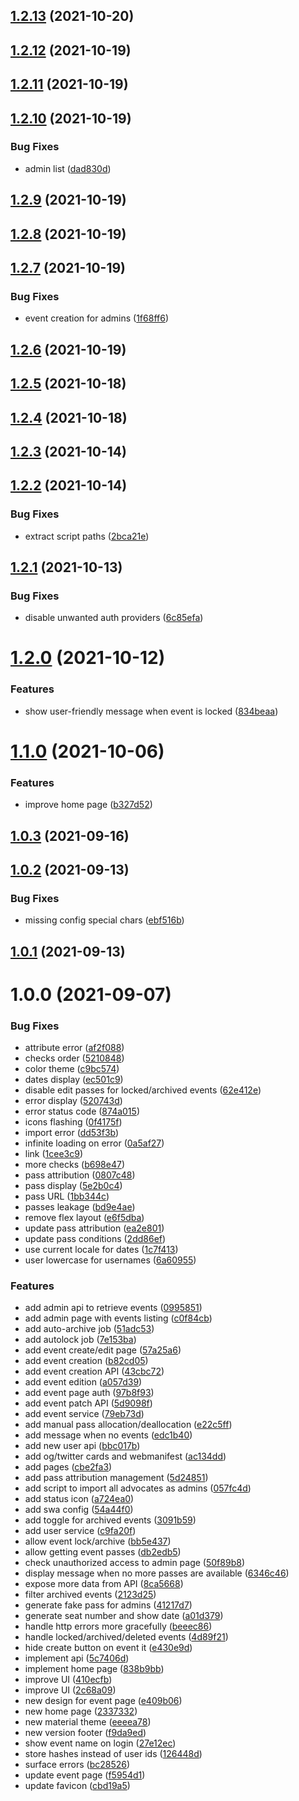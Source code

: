 ## [1.2.13](https://github.com/sinedied/azure-checkin/compare/1.2.12...1.2.13) (2021-10-20)

## [1.2.12](https://github.com/sinedied/azure-checkin/compare/1.2.11...1.2.12) (2021-10-19)

## [1.2.11](https://github.com/sinedied/azure-checkin/compare/1.2.10...1.2.11) (2021-10-19)

## [1.2.10](https://github.com/sinedied/azure-checkin/compare/1.2.9...1.2.10) (2021-10-19)

### Bug Fixes

- admin list ([dad830d](https://github.com/sinedied/azure-checkin/commit/dad830d2df123d6c514a7c8eb52aff20f68fbfe4))

## [1.2.9](https://github.com/sinedied/azure-checkin/compare/1.2.8...1.2.9) (2021-10-19)

## [1.2.8](https://github.com/sinedied/azure-checkin/compare/1.2.7...1.2.8) (2021-10-19)

## [1.2.7](https://github.com/sinedied/azure-checkin/compare/1.2.6...1.2.7) (2021-10-19)

### Bug Fixes

- event creation for admins ([1f68ff6](https://github.com/sinedied/azure-checkin/commit/1f68ff6ef0c04bd1daac42e4862824f11077e4e3))

## [1.2.6](https://github.com/sinedied/azure-checkin/compare/1.2.5...1.2.6) (2021-10-19)

## [1.2.5](https://github.com/sinedied/azure-checkin/compare/1.2.4...1.2.5) (2021-10-18)

## [1.2.4](https://github.com/sinedied/azure-checkin/compare/1.2.3...1.2.4) (2021-10-18)

## [1.2.3](https://github.com/sinedied/azure-checkin/compare/1.2.2...1.2.3) (2021-10-14)

## [1.2.2](https://github.com/sinedied/azure-checkin/compare/1.2.1...1.2.2) (2021-10-14)

### Bug Fixes

- extract script paths ([2bca21e](https://github.com/sinedied/azure-checkin/commit/2bca21ebfc54255b9d99e7ac5b91a3cab0e2dcbf))

## [1.2.1](https://github.com/sinedied/azure-checkin/compare/1.2.0...1.2.1) (2021-10-13)

### Bug Fixes

- disable unwanted auth providers ([6c85efa](https://github.com/sinedied/azure-checkin/commit/6c85efa31491febbcb49ec2195c5344407f3148f))

# [1.2.0](https://github.com/sinedied/azure-checkin/compare/1.1.0...1.2.0) (2021-10-12)

### Features

- show user-friendly message when event is locked ([834beaa](https://github.com/sinedied/azure-checkin/commit/834beaa7dced4865c28f4ccd4860820956618369))

# [1.1.0](https://github.com/sinedied/azure-checkin/compare/1.0.3...1.1.0) (2021-10-06)

### Features

- improve home page ([b327d52](https://github.com/sinedied/azure-checkin/commit/b327d52405824fd366c772b8ad0748affba80463))

## [1.0.3](https://github.com/sinedied/azure-checkin/compare/1.0.2...1.0.3) (2021-09-16)

## [1.0.2](https://github.com/sinedied/azure-checkin/compare/1.0.1...1.0.2) (2021-09-13)

### Bug Fixes

- missing config special chars ([ebf516b](https://github.com/sinedied/azure-checkin/commit/ebf516bbe48343277fd0752df4e557a9ca18c142))

## [1.0.1](https://github.com/sinedied/azure-checkin/compare/1.0.0...1.0.1) (2021-09-13)

# 1.0.0 (2021-09-07)

### Bug Fixes

- attribute error ([af2f088](https://github.com/sinedied/azure-checkin/commit/af2f08889fb33af58c976d34c15963bed3063afa))
- checks order ([5210848](https://github.com/sinedied/azure-checkin/commit/52108480b392420ded87990a173225feac37292e))
- color theme ([c9bc574](https://github.com/sinedied/azure-checkin/commit/c9bc574155c12868f301e653f97d13cabaa9b767))
- dates display ([ec501c9](https://github.com/sinedied/azure-checkin/commit/ec501c9f68d674d1f8e75382e6f47271736bb980))
- disable edit passes for locked/archived events ([62e412e](https://github.com/sinedied/azure-checkin/commit/62e412e7df12c34834abd851e10baf33d550a88c))
- error display ([520743d](https://github.com/sinedied/azure-checkin/commit/520743d9b3317b0a040595b7061d01d6ee7ad069))
- error status code ([874a015](https://github.com/sinedied/azure-checkin/commit/874a01543bc4eda967126bd76f108ef8545b4fcf))
- icons flashing ([0f4175f](https://github.com/sinedied/azure-checkin/commit/0f4175ffb92eef8d86eac414fd3d073f8f23bdea))
- import error ([dd53f3b](https://github.com/sinedied/azure-checkin/commit/dd53f3be19732cf13afee3e9476c81c1a3864959))
- infinite loading on error ([0a5af27](https://github.com/sinedied/azure-checkin/commit/0a5af270bde664c28bccf5b6ae3b26664d0a5b03))
- link ([1cee3c9](https://github.com/sinedied/azure-checkin/commit/1cee3c9ac63ac8ba63edb1d1e4827caef8a31c19))
- more checks ([b698e47](https://github.com/sinedied/azure-checkin/commit/b698e47fa35658ab6b3ca3de8964d1e5aad96a40))
- pass attribution ([0807c48](https://github.com/sinedied/azure-checkin/commit/0807c48228dda42f05a92004f3ed149f03cc4621))
- pass display ([5e2b0c4](https://github.com/sinedied/azure-checkin/commit/5e2b0c44e391079016a41a3623156d5730d3fcf2))
- pass URL ([1bb344c](https://github.com/sinedied/azure-checkin/commit/1bb344c2566349f827b45e4d6c36ffcc21ffb8e5))
- passes leakage ([bd9e4ae](https://github.com/sinedied/azure-checkin/commit/bd9e4ae391d5b5fed413411bfea614b9eec91c44))
- remove flex layout ([e6f5dba](https://github.com/sinedied/azure-checkin/commit/e6f5dba70abbe7f8632be8f5f3bf45d2e754bd37))
- update pass attribution ([ea2e801](https://github.com/sinedied/azure-checkin/commit/ea2e8010882a8ce4403ce139b5b98df892b52534))
- update pass conditions ([2dd86ef](https://github.com/sinedied/azure-checkin/commit/2dd86ef9b7ecb102268963ef54cee707914ebe10))
- use current locale for dates ([1c7f413](https://github.com/sinedied/azure-checkin/commit/1c7f413be06fdb05a1d858eed7f2ab3553599dc7))
- user lowercase for usernames ([6a60955](https://github.com/sinedied/azure-checkin/commit/6a609550e0cce8a872a30cee2f0117343d036a73))

### Features

- add admin api to retrieve events ([0995851](https://github.com/sinedied/azure-checkin/commit/09958515f9d294e3ceb68927d15f304ac580f2c2))
- add admin page with events listing ([c0f84cb](https://github.com/sinedied/azure-checkin/commit/c0f84cb0eda1bd41950bfe741ea3e8629a4e4d89))
- add auto-archive job ([51adc53](https://github.com/sinedied/azure-checkin/commit/51adc53ce4d60197cd4d2d56577ecfaf3a535e14))
- add autolock job ([7e153ba](https://github.com/sinedied/azure-checkin/commit/7e153badbc0a0d6f26b7664e02147a24b0a84f31))
- add event create/edit page ([57a25a6](https://github.com/sinedied/azure-checkin/commit/57a25a609e8046bc56f053dacb6981cd329968d1))
- add event creation ([b82cd05](https://github.com/sinedied/azure-checkin/commit/b82cd05600dc552c36fba588813af327bc49c89c))
- add event creation API ([43cbc72](https://github.com/sinedied/azure-checkin/commit/43cbc720c90674ff6d40334c0e182cadd47dacdb))
- add event edition ([a057d39](https://github.com/sinedied/azure-checkin/commit/a057d399a83e68c30c60e62810b920179daeed8b))
- add event page auth ([97b8f93](https://github.com/sinedied/azure-checkin/commit/97b8f936825dcbf3d6c1b2358231949cf9a3f2e0))
- add event patch API ([5d9098f](https://github.com/sinedied/azure-checkin/commit/5d9098fbfcce686db073f23a6bbf61615f9bd3b9))
- add event service ([79eb73d](https://github.com/sinedied/azure-checkin/commit/79eb73d95acda7bf30444e71383221beb9f6d515))
- add manual pass allocation/deallocation ([e22c5ff](https://github.com/sinedied/azure-checkin/commit/e22c5ff8e26766517fe512182bfa8263ab8d72b1))
- add message when no events ([edc1b40](https://github.com/sinedied/azure-checkin/commit/edc1b409ce406b0d4053a400dae4c1628bb03fec))
- add new user api ([bbc017b](https://github.com/sinedied/azure-checkin/commit/bbc017bd1b55db0f3400f9ae1223ceb4d55fb925))
- add og/twitter cards and webmanifest ([ac134dd](https://github.com/sinedied/azure-checkin/commit/ac134dd36758e9bfe76f24edf6e4ae69765668c0))
- add pages ([cbe2fa3](https://github.com/sinedied/azure-checkin/commit/cbe2fa318f926dec298355874bd89b4a6ac7d8c0))
- add pass attribution management ([5d24851](https://github.com/sinedied/azure-checkin/commit/5d2485110a66fe458516ff076d83f9127a657e04))
- add script to import all advocates as admins ([057fc4d](https://github.com/sinedied/azure-checkin/commit/057fc4d1b190ae6d12250405e73b7fc8dae1db59))
- add status icon ([a724ea0](https://github.com/sinedied/azure-checkin/commit/a724ea007ff89607d54516dddad7408b79a0a3b8))
- add swa config ([54a44f0](https://github.com/sinedied/azure-checkin/commit/54a44f0444835c8a58f7eda5d70239f2c7a48646))
- add toggle for archived events ([3091b59](https://github.com/sinedied/azure-checkin/commit/3091b598bd6f8220c53c099bdd819c31b32c7bbb))
- add user service ([c9fa20f](https://github.com/sinedied/azure-checkin/commit/c9fa20f6631fa698fa0d8b70d15c92f39040c671))
- allow event lock/archive ([bb5e437](https://github.com/sinedied/azure-checkin/commit/bb5e437029fab32830f5258064b6e66b56eb4bf0))
- allow getting event passes ([db2edb5](https://github.com/sinedied/azure-checkin/commit/db2edb525b65c11c37b1bebef402c4c1360b98c2))
- check unauthorized access to admin page ([50f89b8](https://github.com/sinedied/azure-checkin/commit/50f89b8d8d60f4a9f4a15aaf5e54e261b5c0e7da))
- display message when no more passes are available ([6346c46](https://github.com/sinedied/azure-checkin/commit/6346c46660c43515b84533eb487fde6ce6b46d66))
- expose more data from API ([8ca5668](https://github.com/sinedied/azure-checkin/commit/8ca5668ca35547213e998c5a3852c679a4a46fb3))
- filter archived events ([2123d25](https://github.com/sinedied/azure-checkin/commit/2123d25929d75d832fd05bd8c7bcdc940c7f29a9))
- generate fake pass for admins ([41217d7](https://github.com/sinedied/azure-checkin/commit/41217d74b8cc676d8a623bf0ffbd0a54819e78e2))
- generate seat number and show date ([a01d379](https://github.com/sinedied/azure-checkin/commit/a01d379a1c05067b7b52681391be948fb916622d))
- handle http errors more gracefully ([beeec86](https://github.com/sinedied/azure-checkin/commit/beeec8602999e1a98c4cb5fb9ddda5a66c20691c))
- handle locked/archived/deleted events ([4d89f21](https://github.com/sinedied/azure-checkin/commit/4d89f21bdf3ee5cb85225acf9c4f3efcd214fd8f))
- hide create button on event it ([e430e9d](https://github.com/sinedied/azure-checkin/commit/e430e9debc3ca2127c4230f87e8012d30d96e7f6))
- implement api ([5c7406d](https://github.com/sinedied/azure-checkin/commit/5c7406dab243bdf734f0191b63f1aa47e3c9c745))
- implement home page ([838b9bb](https://github.com/sinedied/azure-checkin/commit/838b9bbfa16e64d0e11f8400c9d2b5d9eb971b46))
- improve UI ([410ecfb](https://github.com/sinedied/azure-checkin/commit/410ecfbb28c2748034398762f3784cde692d9198))
- improve UI ([2c68a09](https://github.com/sinedied/azure-checkin/commit/2c68a091b5d3ddebf4e750029dae1dc9928e8f19))
- new design for event page ([e409b06](https://github.com/sinedied/azure-checkin/commit/e409b06660cb993b8c75e99b5fed53f44d6dff89))
- new home page ([2337332](https://github.com/sinedied/azure-checkin/commit/2337332f17e78f478a4a4060db48c610190a8f5f))
- new material theme ([eeeea78](https://github.com/sinedied/azure-checkin/commit/eeeea78561b9b85f9b7d721b274ea0db182cd08d))
- new version footer ([f9da9ed](https://github.com/sinedied/azure-checkin/commit/f9da9ed7d8535896a717dd51107d95a3c93605ad))
- show event name on login ([27e12ec](https://github.com/sinedied/azure-checkin/commit/27e12ec79f83ab20130bd473e0818ac6cd0955be))
- store hashes instead of user ids ([126448d](https://github.com/sinedied/azure-checkin/commit/126448dfe589730c7571bde428e4c70fe19ece53))
- surface errors ([bc28526](https://github.com/sinedied/azure-checkin/commit/bc285264e2696d523264097434f3a8687385d2f3))
- update event page ([f5954d1](https://github.com/sinedied/azure-checkin/commit/f5954d107d8049e13cdb77733f4e2e5ebe0297cf))
- update favicon ([cbd19a5](https://github.com/sinedied/azure-checkin/commit/cbd19a58be529a5ba66abad64f142da28c7bc3fb))
